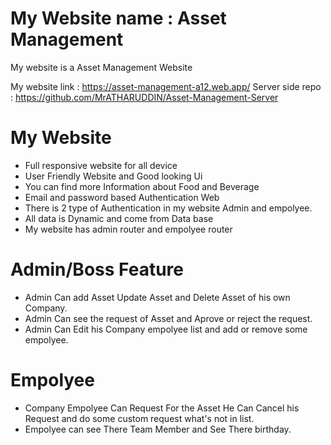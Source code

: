 
# My Website name : Asset Management

My website is a Asset Management Website


 My website link : https://asset-management-a12.web.app/
 Server side repo : https://github.com/MrATHARUDDIN/Asset-Management-Server

# My Website 

- Full responsive  website for all device
- User Friendly Website and Good looking Ui
- You can find more Information about Food and Beverage
- Email and password based Authentication Web
- There is 2 type of Authentication in my website
    Admin and empolyee.
- All data is Dynamic and come from Data base
- My website has admin router and  empolyee router

# Admin/Boss Feature
- Admin Can add Asset Update Asset and Delete   Asset of his own Company.
- Admin Can see the request of Asset and Aprove or reject the request.
- Admin Can Edit his Company empolyee list and add or remove some empolyee.

# Empolyee
- Company Empolyee Can Request For the Asset He Can Cancel his Request and do some custom request what's not in list.
- Empolyee can see There Team Member and See There
birthday.

